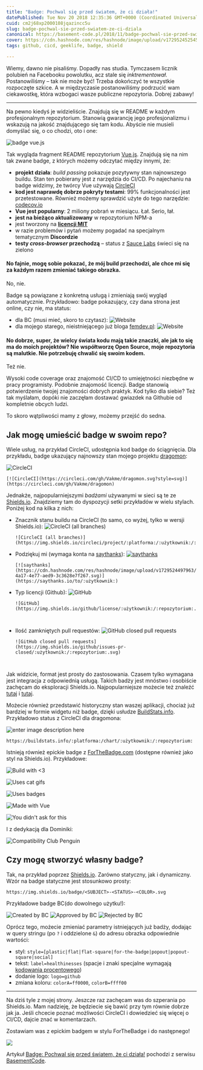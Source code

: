 ```yaml
---
title: "Badge: Pochwal się przed światem, że ci działa!"
datePublished: Tue Nov 20 2018 12:35:36 GMT+0000 (Coordinated Universal Time)
cuid: cm2j68xp2000108jqazincc5u
slug: badge-pochwal-sie-przed-swiatem-ze-ci-dziala
canonical: https://basement-code.pl/2018/11/badge-pochwal-sie-przed-swiatem-ze-ci-dziala/
cover: https://cdn.hashnode.com/res/hashnode/image/upload/v1729524525455/b927b2d8-0db2-413c-91a4-f01c09adda19.png
tags: github, cicd, geeklife, badge, shield

---
```


Wiemy, dawno nie pisaliśmy. Dopadły nas studia. Tymczasem licznik polubień na Facebooku powolutku, acz stale się _inktrementował_. Postanowiliśmy – tak nie może być! Trzeba dokończyć te wszystkie rozpoczęte szkice. A w międzyczasie postanowiliśmy podrzucić wam ciekawostkę, która wzbogaci wasze publiczne repozytoria. Dobrej zabawy!

* * *

Na pewno kiedyś je widzieliście. Znajdują się w README w każdym profesjonalnym repozytorium. Stanowią gwarancję jego profesjonalizmu i wskazują na jakość znajdującego się tam kodu. Abyście nie musieli domyślać się, o co chodzi, oto i one:

![badge vue.js](https://cdn.hashnode.com/res/hashnode/image/upload/v1729524479373/ebbc3023-7d47-4a65-b0ac-0c79589d42ca.png)

Tak wygląda fragment README repozytorium [Vue.js](https://github.com/vuejs/vue). Znajdują się na nim tak zwane badge, z których możemy odczytać między innymi, że:

*   **projekt działa**: _build passing_ pokazuje pozytywny stan najnowszego buildu. Stan ten pobierany jest z narzędzia do CI/CD. Po najechaniu na badge widzimy, że twórcy Vue używają [CircleCI](https://circleci.com/)
*   **kod jest naprawdę dobrze pokryty testami**: 99% funkcjonalności jest przetestowane. Również możemy sprawdzić użyte do tego narzędzie: [codecov.io](https://codecov.io/)
*   **Vue jest popularny**: 2 miliony pobrań w miesiącu. Łał. Serio, łał.
*   **jest na bieżąco aktualizowany** w repozytorium NPM-a
*   jest tworzony na [**licencji MIT**](https://opensource.org/licenses/mit-license.php)
*   w razie problemów i pytań możemy pogadać na specjalnym tematycznym **Discordzie**
*   **testy _cross-browser_ przechodzą** – status z [Sauce Labs](https://saucelabs.com/) świeci się na zielono

#### No fajnie, mogę sobie pokazać, że mój build przechodzi, ale chce mi się za każdym razem zmieniać takiego obrazka.

No, nie.

Badge są powiązane z konkretną usługą i zmieniają swój wygląd automatycznie. Przykładowo: badge pokazujący, czy dana strona jest online, czy nie, ma status:

*   dla BC (musi mieć, skoro to czytasz): ![Website](https://cdn.hashnode.com/res/hashnode/image/upload/v1729524481648/493a9af1-6269-4504-bd45-55bae62bd79c.svg)
*   dla mojego starego, nieistniejącego już bloga [femdev.pl](https://femdev.pl): ![Website](https://cdn.hashnode.com/res/hashnode/image/upload/v1729524493072/9a9d1ae6-1631-44c0-b451-7bee0126f3fb.svg)

#### No dobrze, super, że wielcy świata kodu mają takie znaczki, ale jak to się ma do moich projektów? Nie współtworzę Open Source, moje repozytoria są malutkie. Nie potrzebuję chwalić się swoim kodem.

Też nie.

Wysoki code coverage oraz znajomość CI/CD to umiejętności niezbędne w pracy programisty. Podobnie znajomość licencji. Badge stanowią potwierdzenie twojej znajomości dobrych praktyk. Kod tylko dla siebie? Też tak myślałam, dopóki nie zaczęłam dostawać gwiazdek na Githubie od kompletnie obcych ludzi.

To skoro wątpliwości mamy z głowy, możemy przejść do sedna.

Jak mogę umieścić badge w swoim repo?
-------------------------------------

Wiele usług, na przykład CircleCI, udostępnia kod badge do ściągnięcia. Dla przykładu, badge ukazujący najnowszy stan mojego projektu [dragomon](https://github.com/Vakme/dragomon):

![CircleCI](https://circleci.com/gh/Vakme/dragomon.svg?style=svg)

    [![CircleCI](https://circleci.com/gh/Vakme/dragomon.svg?style=svg)](https://circleci.com/gh/Vakme/dragomon)
    

Jednakże, najpopularniejszymi _badżami_ używanymi w sieci są te ze [Shields.io](https://shields.io/). Znajdziemy tam do dyspozycji setki przykładów w wielu stylach. Poniżej kod na kilka z nich:

*   Znacznik stanu buildu na CircleCI (to samo, co wyżej, tylko w wersji Shields.io): ![CircleCI (all branches)](https://cdn.hashnode.com/res/hashnode/image/upload/v1729524495548/96916c1e-3d20-44d9-b13d-231a04606f89.svg)
    
        ![CircleCI (all branches)](https://img.shields.io/circleci/project/:platforma:/:użytkownik:/:repozytorium:.svg)
    
*   Podziękuj mi (wymaga konta na [saythanks](https://saythanks.io/)): [![saythanks](https://cdn.hashnode.com/res/hashnode/image/upload/v1729524497281/e5d27bc5-0f80-447f-bda8-158b9e59b938.svg)](https://saythanks.io/to/vakme)
    
        [![saythanks](https://cdn.hashnode.com/res/hashnode/image/upload/v1729524497963/219edc7c-4a17-4e77-aed9-3c3628e7f267.svg)](https://saythanks.io/to/:użytkownik:)
    
*   Typ licencji (Github): ![GitHub](https://cdn.hashnode.com/res/hashnode/image/upload/v1729524498872/c0d1a82d-6bde-45ec-9860-0275dc78d0c6.svg)
    
        ![GitHub](https://img.shields.io/github/license/:użytkownik:/:repozytorium:.svg)
    
    `   `
    
*   Ilość zamkniętych pull requestów: ![GitHub closed pull requests](https://cdn.hashnode.com/res/hashnode/image/upload/v1729524501470/161c688b-4a39-45fc-bbea-0512d7b5c2d9.svg)
    
        ![GitHub closed pull requests](https://img.shields.io/github/issues-pr-closed/:użytkownik:/:repozytorium:.svg)
    
    `   `
    

Jak widzicie, format jest prosty do zastosowania. Czasem tylko wymagana jest integracja z odpowiednią usługą. Takich badży jest mnóstwo i osobiście zachęcam do eksploracji Shields.io. Najpopularniejsze możecie też znaleźć [tutaj](https://devhints.io/badges) i [tutaj](https://github.com/Naereen/badges).

Możecie również przedstawić historyczny stan waszej aplikacji, chociaż już bardziej w formie widgetu niż badge, dzięki usłudze [BuildStats.info](https://buildstats.info/). Przykładowo status z CircleCI dla dragomona:

![enter image description here](https://buildstats.info/circleci/chart/Vakme/dragomon)

    https://buildstats.info/:platforma:/chart/:użytkownik:/:repozytorium:
    

Istnieją również epickie badge z [ForTheBadge.com](https://forthebadge.com/) (dostępne również jako styl na Shields.io). Przykładowe:

![Build with <3](https://forthebadge.com/images/badges/built-with-love.svg)

![Uses cat gifs](https://forthebadge.com/images/badges/contains-cat-gifs.svg)

![Uses badges](https://forthebadge.com/images/badges/uses-badges.svg)

![Made with Vue](https://forthebadge.com/images/badges/made-with-vue.svg)

![You didn't ask for this](https://forthebadge.com/images/badges/you-didnt-ask-for-this.svg)

I z dedykacją dla Dominiki:

![Compatibility Club Penguin](https://forthebadge.com/images/badges/compatibility-club-penguin.svg)

Czy mogę stworzyć własny badge?
-------------------------------

Tak, na przykład poprzez [Shields.io](https://shields.io/#/). Zarówno statyczny, jak i dynamiczny. Wzór na badge statyczne jest stosunkowo prosty:

    https://img.shields.io/badge/<SUBJECT>-<STATUS>-<COLOR>.svg
    

Przykładowe badge BC(do dowolnego użytku!):

![Created by BC](https://cdn.hashnode.com/res/hashnode/image/upload/v1729524520776/1b6fe18a-d725-4d53-b073-5062fd1a3681.svg) ![Approved by BC](https://cdn.hashnode.com/res/hashnode/image/upload/v1729524521980/7a100519-40db-4e3b-b7de-54cc668468f6.svg) ![Rejected by BC](https://cdn.hashnode.com/res/hashnode/image/upload/v1729524523034/ea0ae2c0-fb99-4805-b3be-89b3819eae7e.svg)

Oprócz tego, możecie zmieniać parametry istniejących już badży, dodając w query stringu (po `?` i oddzielone `&`) do adresu obrazka odpowiednie wartości:

*   styl: `style=[plastic|flat|flat-square|for-the-badge|popout|popout-square|social]`
*   tekst: `label=healthinesses` (spacje i znaki specjalne wymagają [kodowania procentowego](https://developer.mozilla.org/en-US/docs/Glossary/percent-encoding))
*   dodanie logo: `logo=github`
*   zmiana koloru: `colorA=ff0000`, `colorB=ffff00`

* * *

Na dziś tyle z mojej strony. Jeszcze raz zachęcam was do szperania po Shields.io. Mam nadzieję, że będziecie się bawić przy tym równie dobrze jak ja. Jeśli chcecie poznać możliwości CircleCI i dowiedzieć się więcej o CI/CD, dajcie znać w komentarzach.

Zostawiam was z epickim badgem w stylu ForTheBadge i do następnego!

![](https://cdn.hashnode.com/res/hashnode/image/upload/v1729524524122/63e2c461-8d21-42ea-bb75-e7e932521fb5.svg)

Artykuł [Badge: Pochwal się przed światem, że ci działa!](https://basement-code.pl/2018/11/badge-pochwal-sie-przed-swiatem-ze-ci-dziala/) pochodzi z serwisu [BasementCode](https://basement-code.pl).